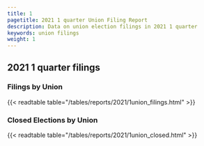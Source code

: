 ```yaml
---
title: 1
pagetitle: 2021 1 quarter Union Filing Report
description: Data on union election filings in 2021 1 quarter 
keywords: union filings
weight: 1
---
```


## 2021 1 quarter filings

### Filings by Union
{{< readtable table="/tables/reports/2021/1union_filings.html" >}}

### Closed Elections by Union
{{< readtable table="/tables/reports/2021/1union_closed.html" >}}
